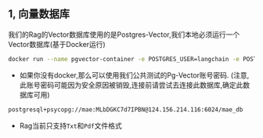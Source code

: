 
## 1, 向量数据库
我们的Rag的Vector数据库使用的是Postgres-Vector,我们本地必须运行一个Vector数据库(基于Docker运行)
```sh
docker run --name pgvector-container -e POSTGRES_USER=langchain -e POSTGRES_PASSWORD=langchain -e POSTGRES_DB=langchain -p 6024:5432 -d pgvector/pgvector:pg16
```
- 如果你没有docker,那么可以使用我们公共测试的Pg-Vector账号密码. (注意,此账号密码可能因为安全原因被销毁,连接前请尝试去连接此数据库,确定此数据库可用)
```sh
postgresql+psycopg://mae:MLbDGKC7d7IPBN@124.156.214.116:6024/mae_db
```
- Rag当前只支持`Txt`和`Pdf`文件格式
